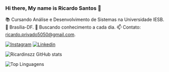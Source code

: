 ### Hi there, My name is Ricardo Santos 👋

  📚 Cursando Análise e Desenvolvimento de Sistemas na Universidade IESB.
  📌 Brasília-DF.
  💭 Buscando conhecimento a cada dia.
  📫 Contato: ricardo.privado5050@gmail.com.

[![Instagram](https://img.shields.io/badge/Instagram-E4405F?style=for-the-badge&logo=instagram&logoColor=white)](https://www.instagram.com/ricardinszz/)
[![Linkedin](https://img.shields.io/badge/LinkedIn-0077B5?style=for-the-badge&logo=linkedin&logoColor=white)](https://www.linkedin.com/in/ricardinszz/)

![Ricardinszz GitHub stats](https://github-readme-stats.vercel.app/api?username=Ricardinszz&show_icons=true&theme=tokyonight)

![Top Linguagens](https://github-readme-stats.vercel.app/api/top-langs/?username=Ricardinszz&layout=compact&theme=tokyonight)
